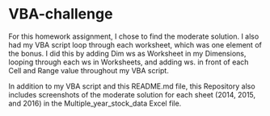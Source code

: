 # VBA-challenge

For this homework assignment, I chose to find the moderate solution. I also had my VBA script loop through each worksheet, which was one element of the bonus. I did this by adding Dim ws as Worksheet in my Dimensions, looping through each ws in Worksheets, and adding ws. in front of each Cell and Range value throughout my VBA script.

In addition to my VBA script and this README.md file, this Repository also includes screenshots of the moderate solution for each sheet (2014, 2015, and 2016) in the Multiple_year_stock_data Excel file.
